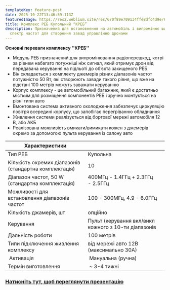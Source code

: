 ```yaml
---
templateKey: feature-post
date: 2025-10-22T13:46:59.113Z
featuredImage: https://res2.weblium.site/res/670f89e709134ffe8dfc4d9e/683ea22af0d193dfa812a11e_optimized.webp
title: Комплекс РЕБ Купольний “КРЕБ”
description: Призначений для встановнення на автомобіль і випромінює широкий
  спектр частот для створення завад управлінню дронами
---
```

**О﻿сновні переваги комплексу ''КРЕБ''**

* Модуль РЕБ призначений для випромінювання радіоперешкод, котрі за рівнем набагато потужніші ніж сигнал, який отримує дрон від передавача керування на підльоті до об’єкта захищеного РЕБ
* В﻿ін складається з комплекту джемерів різних діапазонів частот потужністю 50 Вт, які створюють завади такого рівня, що вже на відстані 100 метрів можуть заважати керуванню
* Корпус комплексу - це автомобільний багажник, який є достатньо містким для розміщення компонентів РЕБ і зручно монтується на різні типи авто
* Вмонтована система активного охолодження забезпечує циркуляцію повітря всередині корпусу, що запобігає перегріванню обладнання
* Ж﻿ивлення системи реалізується від бортової мережі автомобіля 12 В, або АКБ
* Р﻿еалізована можливість вмикати/вимикати кожен з джемерів окремо за допомогою пульта керування із салону авто

<!--StartFragment-->

| Х﻿арактеристики                                         |                                                       |     |
| ------------------------------------------------------- | ----------------------------------------------------- | --- |
| Тип РЕБ                                                 | Купольна                                              |     |
| К﻿ількість окремих діапазонів (стандартна комплектація) | 10                                                    |     |
| Д﻿іапазон частот, 50 W (стандартна комплектація)        | 400МГц - 1.4ГГц + 2.3ГГц - 2.5ГГц                     |     |
| Можливості для встановлення діапазонів частот           | 1﻿00 - 300МГц, 4.9 - 6.0ГГц                           |     |
| Кількість джамерів, шт                                  | опційно                                               |     |
| Керування                                               | П﻿ульт (керування вкл/викл кожного з 10-ти діапазонів |     |
| Дальність роботи                                        | 100 метрів                                            |     |
| Типи підключення живлення комплексу                     | від мережі авто 12В (максимально 30А)                 |     |
|  Активація                                              |  Мануальна (ручна)                                    |     |
| Термін виготовлення                                     |  ~ 3-4 тижні                                          |     |

<!--EndFragment-->

### <a href="https://drive.google.com/file/d/1SRLE9JHGI9A8GwSABruwhcLvyfSnYLHS/view?usp=sharing " target="_blank"> **Натисніть тут, щоб переглянути презентацію**</a>
